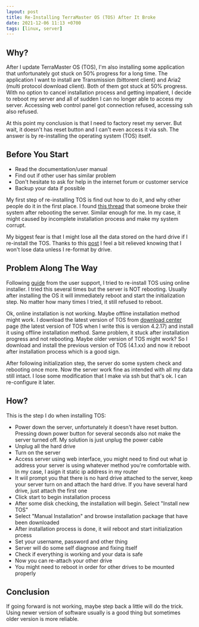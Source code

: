 ```yaml
---
layout: post
title: Re-Installing TerraMaster OS (TOS) After It Broke
date: 2021-12-06 11:13 +0700
tags: [linux, server]
---
```


## Why?
After I update TerraMaster OS (TOS), I'm also installing some application that unfortunately got stuck on 50% progress for a long time. The application I want to install are Transmission (bittorent client) and Aria2 (multi protocol download client). Both of them got stuck at 50% progress. With no option to cancel installation process and getting impatient, I decide to reboot my server and all of sudden I can no longer able to access my server. Accessing web control panel got connection refused, accessing ssh also refused.

At this point my conclusion is that I need to factory reset my server. But wait, it doesn't has reset button and I can't even access it via ssh. The answer is by re-installing the operating system (TOS) itself.

## Before You Start
- Read the documentation/user manual
- Find out if other user has similar problem
- Don't hesitate to ask for help in the internet forum or customer service
- Backup your data if possible

My first step of re-installing TOS is find out how to do it, and why other people do it in the first place. I found [this thread](https://forum.terra-master.com/en/viewtopic.php?t=931) that someone broke their system after rebooting the server. Similar enough for me. In my case, it might caused by incomplete installation process and make my system corrupt.

My biggest fear is that I might lose all the data stored on the hard drive if I re-install the TOS. Thanks to this [post](https://forum.terra-master.com/en/viewtopic.php?t=931#p4607) I feel a bit relieved knowing that I won't lose data unless I re-format by drive.

## Problem Along The Way
Following [guide](https://forum.terra-master.com/en/viewtopic.php?t=931#p4607) from the user support, I tried to re-install TOS using online installer. I tried this several times but the server is NOT rebooting. Usually after installing the OS it will immediately reboot and start the initialization step. No matter how many times I tried, it still refused to reboot.

Ok, online installation is not working. Maybe offline installation method might work. I download the latest version of TOS from [download center](https://support.terra-master.com/download/packages?product=F4-210) page (the latest version of TOS when I write this  is version 4.2.17) and install it using offline installation method. Same problem, it stuck after installation progress and not rebooting. Maybe older version of TOS might work? So I download and install the previous version of TOS (4.1.xx) and now it reboot after installation process which is a good sign.

After following initialization step, the server do some system check and rebooting once more. Now the server work fine as intended with all my data still intact. I lose some modification that I make via ssh but that's ok. I can re-configure it later.

## How?
This is the step I do when installing TOS:
- Power down the server, unfortunately it doesn't have reset button. Pressing down power button for several seconds also not make the server turned off. My solution is just unplug the power cable
- Unplug all the hard drive
- Turn on the server
- Access server using web interface, you might need to find out what ip address your server is using whatever method you're comfortable with. In my case, I asign it static ip address in my router
- It wiil prompt you that there is no hard drive attached to the server, keep your server turn on and attach the hard drive. If you have several hard drive, just attach the first one
- Click start to begin installation process
- After some disk checking, the installation will begin. Select "Install new TOS"
- Select "Manual Installation" and browse installation package that have been downloaded
- After installation process is done, it wiil reboot and start initialization prcess
- Set your username, password and other thing
- Server will do some self diagnose and fixing itself
- Check if everything is working and your data is safe
- Now you can re-attach your other drive
- You might need to reboot in order for other drives to be mounted properly

## Conclusion
If going forward is not working, maybe step back a little will do the trick. Using newer version of software usually is a good thing but sometimes older version is more reliable.
